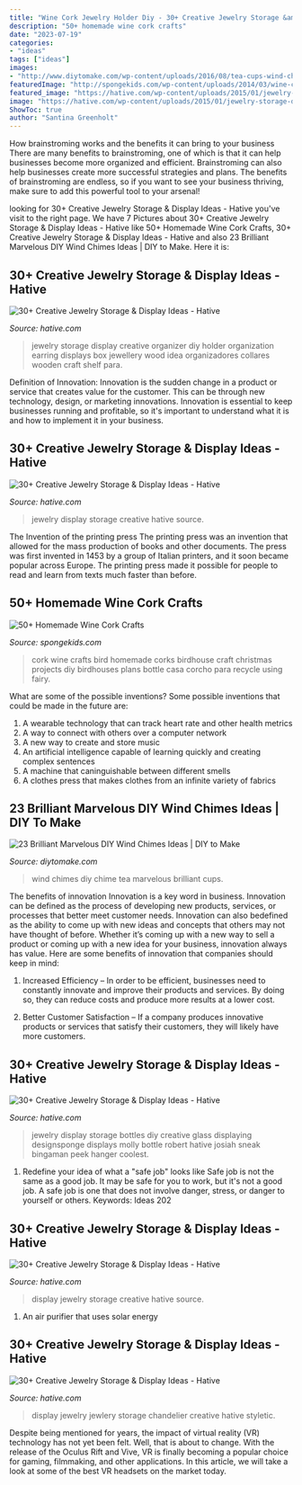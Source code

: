 ```yaml
---
title: "Wine Cork Jewelry Holder Diy - 30+ Creative Jewelry Storage &amp; Display Ideas"
description: "50+ homemade wine cork crafts"
date: "2023-07-19"
categories:
- "ideas"
tags: ["ideas"]
images:
- "http://www.diytomake.com/wp-content/uploads/2016/08/tea-cups-wind-chime.jpg"
featuredImage: "http://spongekids.com/wp-content/uploads/2014/03/wine-cork-crafts/30-bird-house-craft.jpg"
featured_image: "https://hative.com/wp-content/uploads/2015/01/jewelry-storage-display-ideas/23-jewelry-storage-display-ideas.jpg"
image: "https://hative.com/wp-content/uploads/2015/01/jewelry-storage-display-ideas/22-jewelry-storage-display-ideas.jpg"
ShowToc: true
author: "Santina Greenholt"
---
```



How brainstroming works and the benefits it can bring to your business
There are many benefits to brainstroming, one of which is that it can help businesses become more organized and efficient. Brainstroming can also help businesses create more successful strategies and plans. The benefits of brainstroming are endless, so if you want to see your business thriving, make sure to add this powerful tool to your arsenal!

	

		
looking for 30+ Creative Jewelry Storage &amp; Display Ideas - Hative you've visit to the right page. We have 7 Pictures about 30+ Creative Jewelry Storage &amp; Display Ideas - Hative like 50+ Homemade Wine Cork Crafts, 30+ Creative Jewelry Storage &amp; Display Ideas - Hative and also 23 Brilliant Marvelous DIY Wind Chimes Ideas | DIY to Make. Here it is:
		
    
## 30+ Creative Jewelry Storage &amp; Display Ideas - Hative

<img loading=lazy src="http://hative.com/wp-content/uploads/2015/01/jewelry-storage-display-ideas/25-jewelry-storage-display-ideas.jpg" onerror="this.onerror=null;this.src='https://tse1.mm.bing.net/th?id=OIP.2d8TlFESoVRosgNBgj1dKQHaJ4&amp;pid=15.1';" alt="30+ Creative Jewelry Storage &amp; Display Ideas - Hative">

_Source: hative.com_

>jewelry storage display creative organizer diy holder organization earring displays box jewellery wood idea organizadores collares wooden craft shelf para. 

	

Definition of Innovation:
Innovation is the sudden change in a product or service that creates value for the customer. This can be through new technology, design, or marketing innovations. Innovation is essential to keep businesses running and profitable, so it's important to understand what it is and how to implement it in your business.

    
## 30+ Creative Jewelry Storage &amp; Display Ideas - Hative

<img loading=lazy src="https://hative.com/wp-content/uploads/2015/01/jewelry-storage-display-ideas/22-jewelry-storage-display-ideas.jpg" onerror="this.onerror=null;this.src='https://tse1.mm.bing.net/th?id=OIP.QTYojMsHxAUaXdXwJ7jSrwHaLK&amp;pid=15.1';" alt="30+ Creative Jewelry Storage &amp; Display Ideas - Hative">

_Source: hative.com_

>jewelry display storage creative hative source. 

	

The Invention of the printing press
The printing press was an invention that allowed for the mass production of books and other documents. The press was first invented in 1453 by a group of Italian printers, and it soon became popular across Europe. The printing press made it possible for people to read and learn from texts much faster than before.

    
## 50+ Homemade Wine Cork Crafts

<img loading=lazy src="http://spongekids.com/wp-content/uploads/2014/03/wine-cork-crafts/30-bird-house-craft.jpg" onerror="this.onerror=null;this.src='https://tse1.mm.bing.net/th?id=OIP.CXSSfuvey53v_S0FYjApKwHaIl&amp;pid=15.1';" alt="50+ Homemade Wine Cork Crafts">

_Source: spongekids.com_

>cork wine crafts bird homemade corks birdhouse craft christmas projects diy birdhouses plans bottle casa corcho para recycle using fairy. 

	

What are some of the possible inventions?
Some possible inventions that could be made in the future are: 
1. A wearable technology that can track heart rate and other health metrics 
2. A way to connect with others over a computer network 
3. A new way to create and store music 
4. An artificial intelligence capable of learning quickly and creating complex sentences 
5. A machine that caninguishable between different smells 
6. A clothes press that makes clothes from an infinite variety of fabrics 

    
## 23 Brilliant Marvelous DIY Wind Chimes Ideas | DIY To Make

<img loading=lazy src="http://www.diytomake.com/wp-content/uploads/2016/08/tea-cups-wind-chime.jpg" onerror="this.onerror=null;this.src='https://tse2.mm.bing.net/th?id=OIP.cFTdFuZe7hG_RYRYrAELPgHaJN&amp;pid=15.1';" alt="23 Brilliant Marvelous DIY Wind Chimes Ideas | DIY to Make">

_Source: diytomake.com_

>wind chimes diy chime tea marvelous brilliant cups. 

	

The benefits of innovation
Innovation is a key word in business. Innovation can be defined as the process of developing new products, services, or processes that better meet customer needs. Innovation can also bedefined as the ability to come up with new ideas and concepts that others may not have thought of before. Whether it’s coming up with a new way to sell a product or coming up with a new idea for your business, innovation always has value. Here are some benefits of innovation that companies should keep in mind: 
1) Increased Efficiency – In order to be efficient, businesses need to constantly innovate and improve their products and services. By doing so, they can reduce costs and produce more results at a lower cost. 

2) Better Customer Satisfaction – If a company produces innovative products or services that satisfy their customers, they will likely have more customers.

    
## 30+ Creative Jewelry Storage &amp; Display Ideas - Hative

<img loading=lazy src="https://hative.com/wp-content/uploads/2015/01/jewelry-storage-display-ideas/32-glass-bottle-jewelry-display.jpg" onerror="this.onerror=null;this.src='https://tse4.mm.bing.net/th?id=OIP.kY9dvs27sc5jv7MTIhWa3gHaJQ&amp;pid=15.1';" alt="30+ Creative Jewelry Storage &amp; Display Ideas - Hative">

_Source: hative.com_

>jewelry display storage bottles diy creative glass displaying designsponge displays molly bottle robert hative josiah sneak bingaman peek hanger coolest. 

	

1) Redefine your idea of what a "safe job" looks like
Safe job is not the same as a good job. It may be safe for you to work, but it's not a good job. A safe job is one that does not involve danger, stress, or danger to yourself or others. Keywords: Ideas 202
    
## 30+ Creative Jewelry Storage &amp; Display Ideas - Hative

<img loading=lazy src="https://hative.com/wp-content/uploads/2015/01/jewelry-storage-display-ideas/23-jewelry-storage-display-ideas.jpg" onerror="this.onerror=null;this.src='https://tse3.mm.bing.net/th?id=OIP.LPKGC8hr1pSww3KTs6GAxwHaL7&amp;pid=15.1';" alt="30+ Creative Jewelry Storage &amp; Display Ideas - Hative">

_Source: hative.com_

>display jewelry storage creative hative source. 

	

1. An air purifier that uses solar energy 

    
## 30+ Creative Jewelry Storage &amp; Display Ideas - Hative

<img loading=lazy src="https://hative.com/wp-content/uploads/2015/01/jewelry-storage-display-ideas/11-jewlery-chandelier.jpg" onerror="this.onerror=null;this.src='https://tse1.mm.bing.net/th?id=OIP.jU2oZg172jR3Bp5ZVBgEWAHaKb&amp;pid=15.1';" alt="30+ Creative Jewelry Storage &amp; Display Ideas - Hative">

_Source: hative.com_

>display jewelry jewlery storage chandelier creative hative styletic. 

	

Despite being mentioned for years, the impact of virtual reality (VR) technology has not yet been felt. Well, that is about to change. With the release of the Oculus Rift and Vive, VR is finally becoming a popular choice for gaming, filmmaking, and other applications. In this article, we will take a look at some of the best VR headsets on the market today.

